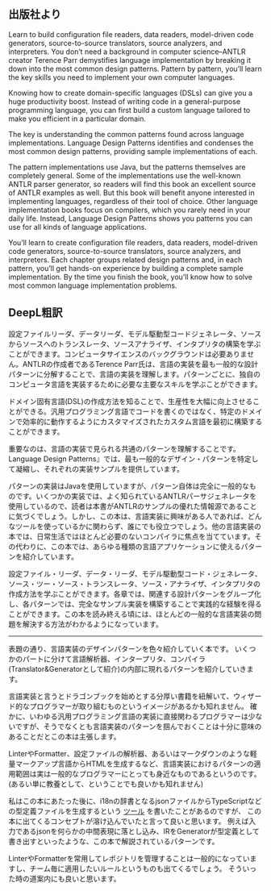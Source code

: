 ## 出版社より

Learn to build configuration file readers, data readers, model-driven code generators, source-to-source translators, source analyzers, and interpreters. You don’t need a background in computer science–ANTLR creator Terence Parr demystifies language implementation by breaking it down into the most common design patterns. Pattern by pattern, you’ll learn the key skills you need to implement your own computer languages.

Knowing how to create domain-specific languages (DSLs) can give you a huge productivity boost. Instead of writing code in a general-purpose programming language, you can first build a custom language tailored to make you efficient in a particular domain.

The key is understanding the common patterns found across language implementations. Language Design Patterns identifies and condenses the most common design patterns, providing sample implementations of each.

The pattern implementations use Java, but the patterns themselves are completely general. Some of the implementations use the well-known ANTLR parser generator, so readers will find this book an excellent source of ANTLR examples as well. But this book will benefit anyone interested in implementing languages, regardless of their tool of choice. Other language implementation books focus on compilers, which you rarely need in your daily life. Instead, Language Design Patterns shows you patterns you can use for all kinds of language applications.

You’ll learn to create configuration file readers, data readers, model-driven code generators, source-to-source translators, source analyzers, and interpreters. Each chapter groups related design patterns and, in each pattern, you’ll get hands-on experience by building a complete sample implementation. By the time you finish the book, you’ll know how to solve most common language implementation problems.

## DeepL粗訳


設定ファイルリーダ、データリーダ、モデル駆動型コードジェネレータ、ソースからソースへのトランスレータ、ソースアナライザ、インタプリタの構築を学ぶことができます。コンピュータサイエンスのバックグラウンドは必要ありません。ANTLRの作成者であるTerence Parr氏は、言語の実装を最も一般的な設計パターンに分解することで、言語の実装を理解します。パターンごとに、独自のコンピュータ言語を実装するために必要な主要なスキルを学ぶことができます。

ドメイン固有言語(DSL)の作成方法を知ることで、生産性を大幅に向上させることができる。汎用プログラミング言語でコードを書くのではなく、特定のドメインで効率的に動作するようにカスタマイズされたカスタム言語を最初に構築することができます。

重要なのは、言語の実装で見られる共通のパターンを理解することです。Language Design Patterns』では、最も一般的なデザイン・パターンを特定して凝縮し、それぞれの実装サンプルを提供しています。

パターンの実装はJavaを使用していますが、パターン自体は完全に一般的なものです。いくつかの実装では、よく知られているANTLRパーサジェネレータを使用しているので、読者は本書がANTLRのサンプルの優れた情報源であることに気づくでしょう。しかし、この本は、言語実装に興味がある人であれば、どんなツールを使っているかに関わらず、誰にでも役立つでしょう。他の言語実装の本では、日常生活ではほとんど必要のないコンパイラに焦点を当てています。その代わりに、この本では、あらゆる種類の言語アプリケーションに使えるパターンを紹介しています。

設定ファイル・リーダ、データ・リーダ、モデル駆動型コード・ジェネレータ、ソース・ツー・ソース・トランスレータ、ソース・アナライザ、インタプリタの作成方法を学ぶことができます。各章では、関連する設計パターンをグループ化し、各パターンでは、完全なサンプル実装を構築することで実践的な経験を得ることができます。この本を読み終える頃には、ほとんどの一般的な言語実装の問題を解決する方法がわかるようになっています。

---

表題の通り、言語実装のデザインパターンを色々紹介していく本です。 いくつかのパートに分けて言語解析器、インタープリタ、コンパイラ(Translator&Generatorとして紹介)の内部に現れるパターンを紹介していきます。

言語実装と言うとドラゴンブックを始めとする分厚い書籍を紐解いて、ウィザード的なプログラマーが取り組むものというイメージがあるかも知れません。 確かに、いわゆる汎用プログラミング言語の実装に直接関わるプログラマーは少ないですが、そうでなくとも言語実装のパターンを掴んでおくことは十分に意味のあることだとこの本は主張します。

LinterやFormatter、設定ファイルの解析器、あるいはマークダウンのような軽量マークアップ言語からHTMLを生成するなど、言語実装におけるパターンの適用範囲は実は一般的なプログラマーにとっても身近なものであるというのです。 (あるい単に教養として、ということでも良いかも知れません)

私はこの本にあたった後に、i18nの辞書となるjsonファイルからTypeScriptなどの型定義ファイルを生成するという [ツール](https://github.com/kogai/typed_i18n) を書いたことがあるのですが、 この本に出てくるコンセプトが溶け込んでいたと言って良いと思います。 例えば入力であるjsonを何らかの中間表現に落とし込み、IRをGeneratorが型定義として書き出すといったような、この本で解説されているパターンです。

LinterやFormatterを常用してレポジトリを管理することは一般的になっていますし、チーム毎に適用したいルールというものも出てくるでしょう。 そういった時の道案内にも良いと思います。
